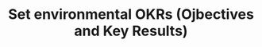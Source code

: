 ---
layout: best-practice
title: "Set environmental OKRs (Ojbectives and Key Results)"
order: 50
icon: /assets/climate-icons/Icon-Briefcase.svg
number: "04"

section: Embed Sustainability Into Your Rituals
chapter-tag: embed-rituals

previous-page: track-your-digital-footprint
next-page: prioritize-climate-initiatives


matter: |
  Decarbonization efforts and net-zero targets are no longer just aspirations—they’re becoming standard business imperatives, driven by evolving ESG global regulations. Beyond compliance, these efforts are crucial for safeguarding your brand’s reputation and earning stakeholder trust. They also present opportunities to create business value or save money. Whether you use OKRs or another framework to measure success, integrating environmentally focused objectives alongside your business goals ensures alignment across teams. That alignment requires that everyone in your organization is committed to those goals. 

  A structured approach, including carbon accounting to accurately track and manage emissions, transforms ambition into a tangible and effective emissions reduction strategy.

do: |
  - Identify an expert in digital sustainability with clear support from leadership and with allocated resources (employees and budget)
  
  - Research if any global regulations such as CSRD, SEC apply to your company and use case based on revenue and geographic location of the business
  
  - Have a look at the [Science Based Targets Initiative](https://sciencebasedtargets.org/) (SBTi) and its recommendation for 50% emissions reduction by 2030 (on [all three scopes](https://ghgprotocol.org/blog/you-too-can-master-value-chain-emissions)) with a 90% long-term target for 2040 or 2050.
  
  - Focus on cutting emissions by 90% first, then [remove or offset the remaining 10%](https://www.shopify.com/climate/buy-carbon-removal) (according to the SBTi Net Zero Standard)
  
  - [**Choose the right metrics**](choose-the-right-metrics)
  
  - Define some [inspiring climate-specific](https://successindepth.com/smart-goals-for-sustainability/) and outcome-oriented objectives (e.g. reduce digital carbon footprint by 5% by the end of the quarter)
  
  - Embed climate-related Key Results in non-climate Objectives (e.g. reduce cloud bill as part of a profit maximization objective)
  
  - Include an environmental input into your prioritization framework, on top of the business and user values
  
  - Influence and speak the language of other departments to build connections and ensure alignment to your sustainability OKRs.
  
  - [Track your digital footprint](track-your-digital-footprint), set up dashboards and monitor after each release or sprint
  
  - Report on environmental progress and % of completion on a weekly, monthly, quarterly, and yearly basis. It should not be any different than other Key Results.

success: |
  - 🌍💰 **A clearly articulated vision and mission underscoring commitment to societal and global challenges**
  
  - 🌍 Cross-departmental participation in green initiatives
  
  - 🌍 Established targets for reduced carbon and greenhouse gas emissions
  
  - 💰 Employee retention reflecting a positive and sustainable work environment
  
  - Employee understanding of why sustainability is good for the business

consider: |
  A lot of groundwork needs to happen before succeeding in prioritizing climate or environmental OKRs. [Organize talks, raise awareness, and promote training](https://www.notion.so/Organize-talks-raise-awareness-and-promote-training-152e32ff00fd81ffa1ddd0b1c2d69f91?pvs=21), [**Set up a climate working group**](https://www.notion.so/Set-up-a-climate-working-group-152e32ff00fd818188fadcb5049c5695?pvs=21) or a Sustainability ERG (Employee Resource Group) and [Influence and collaborate with internal stakeholders](https://www.notion.so/Influence-and-collaborate-with-internal-stakeholders-152e32ff00fd81a3a06af685d3ba01a4?pvs=21) to maximize your chances. 

  Lead by example, showcase your success, and you will organically create a buzz around this work stream.
---